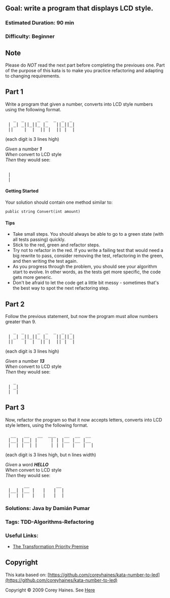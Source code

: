## Goal: write a program that displays LCD style.

### Estimated Duration: 90 min
### Difficulty: Beginner

Note
------
Please do *NOT* read the next part before completing the previoues one. Part of the purpose of this kata is to make you practice refactoring and adapting to changing requirements.

Part 1
------
Write a program that given a number, converts into LCD style numbers using the following format.

<pre>
   _  _     _  _  _  _  _  
 | _| _||_||_ |_   ||_||_|  
 ||_  _|  | _||_|  ||_| _|
</pre>

(each digit is 3 lines high)

*Given* a number ***1*** <br>
*When* convert to LCD style <br>
*Then* they would see:
<pre>
<!---->
 | 
 |
</pre>

#### Getting Started
Your solution should contain one method similar to: <br>
```
public string Convert(int amount)
```

#### Tips
* Take small steps. You should always be able to go to a green state (with all tests passing) quickly.
* Stick to the red, green and refactor steps.
* Try not to refactor in the red. If you write a failing test that would need a big rewrite to pass, consider removing the test, refactoring in the green, and then writing the test again.
* As you progress through the problem, you should see your algorithm start to evolve. In other words, as the tests get more specific, the code gets more generic.
* Don't be afraid to let the code get a little bit messy - sometimes that's the best way to spot the next refactoring step.

Part 2
------
Follow the previous statement, but now the program must allow numbers greater than 9.

<pre>
   _  _     _  _  _  _  _  
 | _| _||_||_ |_   ||_||_|  
 ||_  _|  | _||_|  ||_| _|
</pre>

(each digit is 3 lines high)

*Given* a number ***13*** <br>
*When* convert to LCD style <br>
*Then* they would see:
<pre>
   _
 | _|
 | _|
</pre>
Part 3
------
Now, refactor the program so that it now accepts letters, converts into LCD style letters, using the following format.

<pre>
  __   __   __  ___   __  __  __
 |__| |__| |     | | |__ |__ |__
 |  | |__| |__  _|_| |__ |   |__|
</pre>

(each digit is 3 lines high, but n lines width)

*Given* a word ***HELLO*** <br>
*When* convert to LCD style <br>
*Then* they would see:
<pre>
       __          __
 |__| |__ |   |   |  |
 |  | |__ |__ |__ |__|
</pre>

### Solutions: Java by Damián Pumar
### Tags: TDD-Algorithms-Refactoring
### Useful Links:
* [The Transformation Priority Premise
](http://blog.cleancoder.com/uncle-bob/2013/05/27/TheTransformationPriorityPremise.html)

Copyright
------
This kata based on:
[https://github.com/coreyhaines/kata-number-to-led](https://github.com/coreyhaines/kata-number-to-led)

Copyright © 2009 Corey Haines. See [Here](https://github.com/coreyhaines/kata-number-to-led/blob/master/LICENSE)

